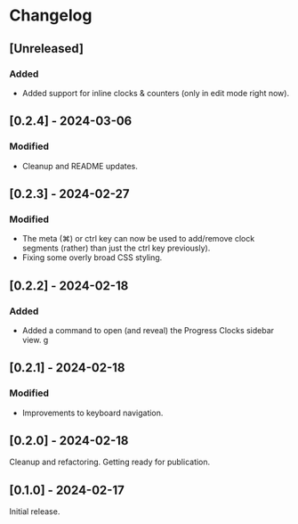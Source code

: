 # Changelog

## [Unreleased]

### Added

* Added support for inline clocks & counters (only in edit mode right now).

## [0.2.4] - 2024-03-06

### Modified

* Cleanup and README updates.

## [0.2.3] - 2024-02-27

### Modified

* The meta (⌘) or ctrl key can now be used to add/remove clock segments (rather)
  than just the ctrl key previously).
* Fixing some overly broad CSS styling.

## [0.2.2] - 2024-02-18

### Added

* Added a command to open (and reveal) the Progress Clocks sidebar view.
g
## [0.2.1] - 2024-02-18

### Modified

* Improvements to keyboard navigation.

## [0.2.0] - 2024-02-18

Cleanup and refactoring. Getting ready for publication.

## [0.1.0] - 2024-02-17

Initial release.
